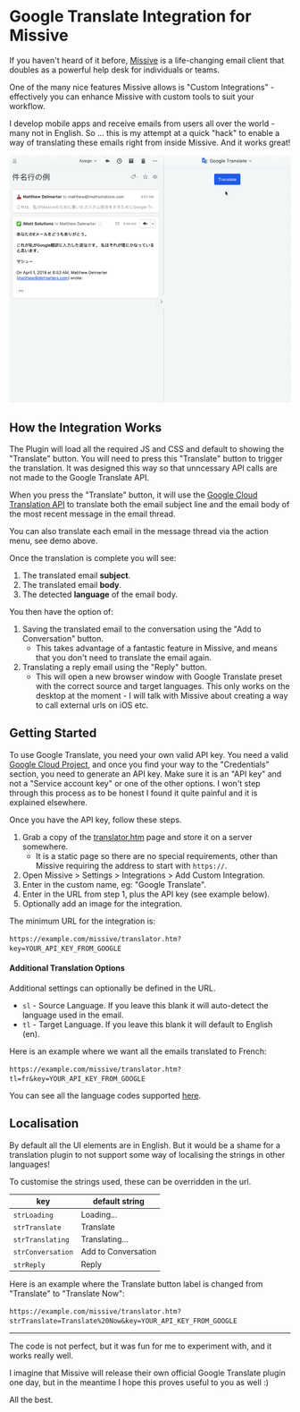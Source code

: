 # Google Translate Integration for Missive

If you haven't heard of it before, [Missive](https://missiveapp.com) is a life-changing email client that doubles as a powerful help desk for individuals or teams. 

One of the many nice features Missive allows is "Custom Integrations" - effectively you can enhance Missive with custom tools to suit your workflow.

I develop mobile apps and receive emails from users all over the world - many not in English. So ... this is my attempt at a quick "hack" to enable a way of translating these emails right from inside Missive. And it works great!

![Demo emails in Japanese translated using plugin](missive-translate-demo.gif) 

## How the Integration Works

The Plugin will load all the required JS and CSS and default to showing the "Translate" button. You will need to press this "Translate" button to trigger the translation. It was designed this way so that unncessary API calls are not made to the Google Translate API.

When you press the "Translate" button, it will use the [Google Cloud Translation API](https://cloud.google.com/translate/docs/reference/rest) to translate both the email subject line and the email body of the most recent message in the email thread. 

You can also translate each email in the message thread via the action menu, see demo above.

Once the translation is complete you will see:

1. The translated email **subject**.
2. The translated email **body**.
3. The detected **language** of the email body.

You then have the option of:

1. Saving the translated email to the conversation using the "Add to Conversation" button. 
    * This takes advantage of a fantastic feature in Missive, and means that you don't need to translate the email again.
2. Translating a reply email using the "Reply" button. 
    * This will open a new browser window with Google Translate preset with the correct source and target languages. This only works on the desktop at the moment - I will talk with Missive about creating a way to call external urls on iOS etc.  

## Getting Started

To use Google Translate, you need your own valid API key. You need a valid [Google Cloud Project](https://cloud.google.com/translate/docs/quickstart-client-libraries), and once you find your way to the "Credentials" section, you need to generate an API key. Make sure it is an "API key" and not a "Service account key" or one of the other options. I won't step through this process as to be honest I found it quite painful and it is explained elsewhere.

Once you have the API key, follow these steps.

1. Grab a copy of the [translator.htm](translator.htm) page and store it on a server somewhere. 
   * It is a static page so there are no special requirements, other than Missive requiring the address to start with `https://`.
2. Open Missive > Settings > Integrations > Add Custom Integration.
3. Enter in the custom name, eg: "Google Translate".
4. Enter in the URL from step 1, plus the API key (see example below).
5. Optionally add an image for the integration.

The minimum URL for the integration is:
  
  `https://example.com/missive/translator.htm?key=YOUR_API_KEY_FROM_GOOGLE`

#### Additional Translation Options

Additional settings can optionally be defined in the URL.

* `sl` - Source Language. If you leave this blank it will auto-detect the language used in the email.
* `tl` - Target Language. If you leave this blank it will default to English (en).

Here is an example where we want all the emails translated to French:

  `https://example.com/missive/translator.htm?tl=fr&key=YOUR_API_KEY_FROM_GOOGLE`
  
You can see all the language codes supported [here](https://cloud.google.com/translate/docs/languages).

## Localisation

By default all the UI elements are in English. But it would be a shame for a translation plugin to not support some way of localising the strings in other languages!

To customise the strings used, these can be overridden in the url.

|        key      |  default string     |
|-----------------|---------------------|
|`strLoading`     | Loading...          |
|`strTranslate`   | Translate           |
|`strTranslating` | Translating...      |
|`strConversation`| Add to Conversation |
|`strReply`       | Reply               |

Here is an example where the Translate button label is changed from "Translate" to "Translate Now":

  `https://example.com/missive/translator.htm?strTranslate=Translate%20Now&key=YOUR_API_KEY_FROM_GOOGLE`
  
---
  
The code is not perfect, but it was fun for me to experiment with, and it works really well. 

I imagine that Missive will release their own official Google Translate plugin one day, but in the meantime I hope this proves useful to you as well :)

All the best.